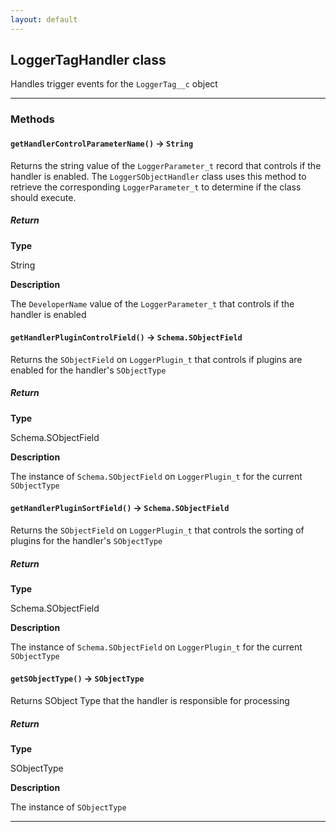 ```yaml
---
layout: default
---
```


## LoggerTagHandler class

Handles trigger events for the `LoggerTag__c` object

---

### Methods

#### `getHandlerControlParameterName()` → `String`

Returns the string value of the `LoggerParameter_t` record that controls if the handler is enabled. The `LoggerSObjectHandler` class uses this method to retrieve the corresponding `LoggerParameter_t` to determine if the class should execute.

##### Return

**Type**

String

**Description**

The `DeveloperName` value of the `LoggerParameter_t` that controls if the handler is enabled

#### `getHandlerPluginControlField()` → `Schema.SObjectField`

Returns the `SObjectField` on `LoggerPlugin_t` that controls if plugins are enabled for the handler&apos;s `SObjectType`

##### Return

**Type**

Schema.SObjectField

**Description**

The instance of `Schema.SObjectField` on `LoggerPlugin_t` for the current `SObjectType`

#### `getHandlerPluginSortField()` → `Schema.SObjectField`

Returns the `SObjectField` on `LoggerPlugin_t` that controls the sorting of plugins for the handler&apos;s `SObjectType`

##### Return

**Type**

Schema.SObjectField

**Description**

The instance of `Schema.SObjectField` on `LoggerPlugin_t` for the current `SObjectType`

#### `getSObjectType()` → `SObjectType`

Returns SObject Type that the handler is responsible for processing

##### Return

**Type**

SObjectType

**Description**

The instance of `SObjectType`

---
